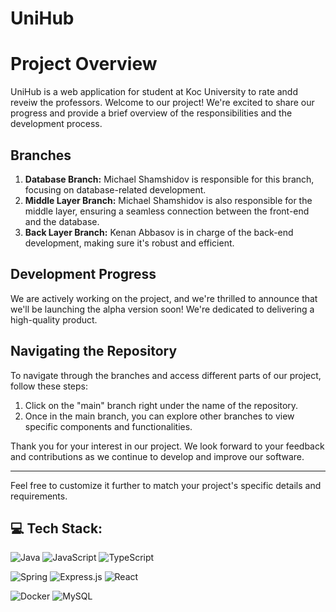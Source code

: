 # UniHub
# Project Overview
UniHub is a web application for student at Koc University to rate andd reveiw the professors. Welcome to our project! We're excited to share our progress and provide a brief overview of the responsibilities and the development process.
## Branches

1. **Database Branch:** Michael Shamshidov is responsible for this branch, focusing on database-related development.
2. **Middle Layer Branch:** Michael Shamshidov is also responsible for the middle layer, ensuring a seamless connection between the front-end and the database.
3. **Back Layer Branch:** Kenan Abbasov is in charge of the back-end development, making sure it's robust and efficient.

## Development Progress

We are actively working on the project, and we're thrilled to announce that we'll be launching the alpha version soon! We're dedicated to delivering a high-quality product.

## Navigating the Repository

To navigate through the branches and access different parts of our project, follow these steps:

1. Click on the "main" branch right under the name of the repository.
2. Once in the main branch, you can explore other branches to view specific components and functionalities.

Thank you for your interest in our project. We look forward to your feedback and contributions as we continue to develop and improve our software.

---

Feel free to customize it further to match your project's specific details and requirements.

## 💻 Tech Stack:
![Java](https://img.shields.io/badge/java-%23ED8B00.svg?style=for-the-badge&logo=openjdk&logoColor=white) ![JavaScript](https://img.shields.io/badge/javascript-%23323330.svg?style=for-the-badge&logo=javascript&logoColor=%23F7DF1E) ![TypeScript](https://img.shields.io/badge/typescript-%23007ACC.svg?style=for-the-badge&logo=typescript&logoColor=white)

![Spring](https://img.shields.io/badge/spring-%236DB33F.svg?style=for-the-badge&logo=spring&logoColor=white) ![Express.js](https://img.shields.io/badge/express.js-%23404d59.svg?style=for-the-badge&logo=express&logoColor=%2361DAFB) ![React](https://img.shields.io/badge/react-%2320232a.svg?style=for-the-badge&logo=react&logoColor=%2361DAFB)

![Docker](https://img.shields.io/badge/docker-%230db7ed.svg?style=for-the-badge&logo=docker&logoColor=white) ![MySQL](https://img.shields.io/badge/mysql-%2300000f.svg?style=for-the-badge&logo=mysql&logoColor=white)
